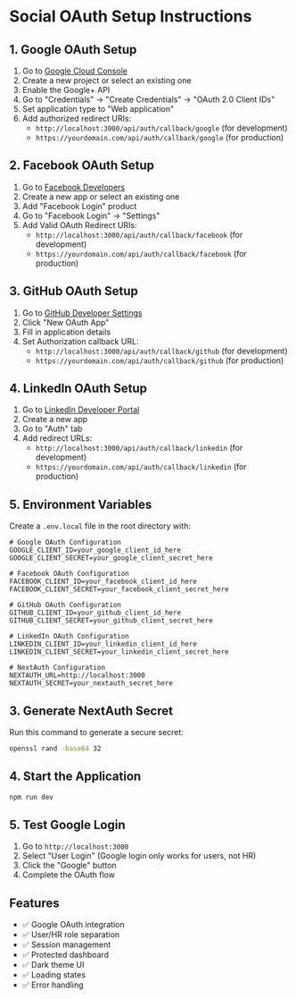# Social OAuth Setup Instructions

## 1. Google OAuth Setup

1. Go to [Google Cloud Console](https://console.developers.google.com/)
2. Create a new project or select an existing one
3. Enable the Google+ API
4. Go to "Credentials" → "Create Credentials" → "OAuth 2.0 Client IDs"
5. Set application type to "Web application"
6. Add authorized redirect URIs:
   - `http://localhost:3000/api/auth/callback/google` (for development)
   - `https://yourdomain.com/api/auth/callback/google` (for production)

## 2. Facebook OAuth Setup

1. Go to [Facebook Developers](https://developers.facebook.com/)
2. Create a new app or select an existing one
3. Add "Facebook Login" product
4. Go to "Facebook Login" → "Settings"
5. Add Valid OAuth Redirect URIs:
   - `http://localhost:3000/api/auth/callback/facebook` (for development)
   - `https://yourdomain.com/api/auth/callback/facebook` (for production)

## 3. GitHub OAuth Setup

1. Go to [GitHub Developer Settings](https://github.com/settings/developers)
2. Click "New OAuth App"
3. Fill in application details
4. Set Authorization callback URL:
   - `http://localhost:3000/api/auth/callback/github` (for development)
   - `https://yourdomain.com/api/auth/callback/github` (for production)

## 4. LinkedIn OAuth Setup

1. Go to [LinkedIn Developer Portal](https://www.linkedin.com/developers/)
2. Create a new app
3. Go to "Auth" tab
4. Add redirect URLs:
   - `http://localhost:3000/api/auth/callback/linkedin` (for development)
   - `https://yourdomain.com/api/auth/callback/linkedin` (for production)

## 5. Environment Variables

Create a `.env.local` file in the root directory with:

```env
# Google OAuth Configuration
GOOGLE_CLIENT_ID=your_google_client_id_here
GOOGLE_CLIENT_SECRET=your_google_client_secret_here

# Facebook OAuth Configuration
FACEBOOK_CLIENT_ID=your_facebook_client_id_here
FACEBOOK_CLIENT_SECRET=your_facebook_client_secret_here

# GitHub OAuth Configuration
GITHUB_CLIENT_ID=your_github_client_id_here
GITHUB_CLIENT_SECRET=your_github_client_secret_here

# LinkedIn OAuth Configuration
LINKEDIN_CLIENT_ID=your_linkedin_client_id_here
LINKEDIN_CLIENT_SECRET=your_linkedin_client_secret_here

# NextAuth Configuration
NEXTAUTH_URL=http://localhost:3000
NEXTAUTH_SECRET=your_nextauth_secret_here
```

## 3. Generate NextAuth Secret

Run this command to generate a secure secret:

```bash
openssl rand -base64 32
```

## 4. Start the Application

```bash
npm run dev
```

## 5. Test Google Login

1. Go to `http://localhost:3000`
2. Select "User Login" (Google login only works for users, not HR)
3. Click the "Google" button
4. Complete the OAuth flow

## Features

- ✅ Google OAuth integration
- ✅ User/HR role separation
- ✅ Session management
- ✅ Protected dashboard
- ✅ Dark theme UI
- ✅ Loading states
- ✅ Error handling
